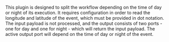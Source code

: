 This plugin is designed to split the workflow depending on the time of day or night of its execution. It requires configuration in order to read the longitude and latitude of the event, which must be provided in dot notation. The input payload is not processed, and the output consists of two ports - one for day and one for night - which will return the input payload. The active output port will depend on the time of day or night of the event.